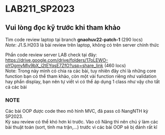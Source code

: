 # LAB211_SP2023
## Vui lòng đọc kỹ trước khi tham khảo
Tìm code review laptop tại branch __gnaohuv22-patch-1__ (290 locs)  
*Note*: J1.S.H203 là bài review trên laptop, không có trên server chính thức  

Phần code review server LAB check tại đây: https://drive.google.com/drive/folders/17oLEWO-pYOgmyMly9bX_i2tEYqsE7ZfO?usp=share_link (460 locs)   
Note: Trong này mình có chia ra các bài, tuy nhiên đây chỉ là những core function bạn có thể tham khảo, còn một vài function riêng như validation hay phần display, bạn nên tự viết vì có thể áp dụng 1 class như vậy cho tất cả các bài  


### NOTE  

Các bài OOP được code theo mô hình MVC, đã pass cô NangNTH kỳ SP2023.  
Kỳ sau review có thể khó hơn kì trước. Vào cô Năng thì nên chú ý làm các bài thuật toán (sort, tính ma trận,...) trước vì các bài OOP sẽ bị đánh rất kĩ
